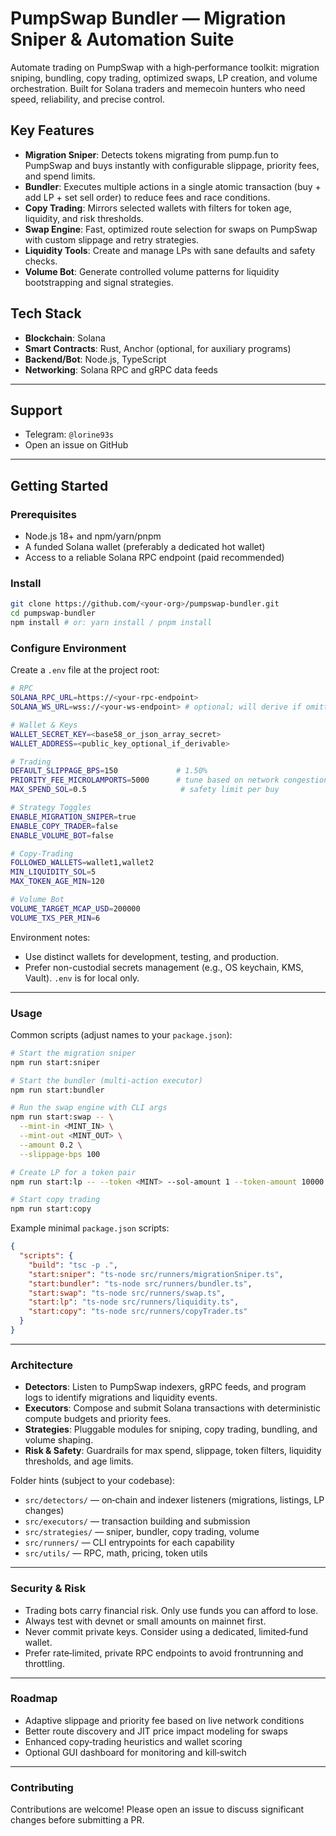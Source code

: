 # PumpSwap Bundler — Migration Sniper & Automation Suite

Automate trading on PumpSwap with a high‑performance toolkit: migration sniping, bundling, copy trading, optimized swaps, LP creation, and volume orchestration. Built for Solana traders and memecoin hunters who need speed, reliability, and precise control.

## Key Features

- **Migration Sniper**: Detects tokens migrating from pump.fun to PumpSwap and buys instantly with configurable slippage, priority fees, and spend limits.
- **Bundler**: Executes multiple actions in a single atomic transaction (buy + add LP + set sell order) to reduce fees and race conditions.
- **Copy Trading**: Mirrors selected wallets with filters for token age, liquidity, and risk thresholds.
- **Swap Engine**: Fast, optimized route selection for swaps on PumpSwap with custom slippage and retry strategies.
- **Liquidity Tools**: Create and manage LPs with sane defaults and safety checks.
- **Volume Bot**: Generate controlled volume patterns for liquidity bootstrapping and signal strategies.

## Tech Stack

- **Blockchain**: Solana
- **Smart Contracts**: Rust, Anchor (optional, for auxiliary programs)
- **Backend/Bot**: Node.js, TypeScript
- **Networking**: Solana RPC and gRPC data feeds

---

## Support
- Telegram: `@lorine93s`
- Open an issue on GitHub

---

## Getting Started

### Prerequisites

- Node.js 18+ and npm/yarn/pnpm
- A funded Solana wallet (preferably a dedicated hot wallet)
- Access to a reliable Solana RPC endpoint (paid recommended)

### Install

```bash
git clone https://github.com/<your-org>/pumpswap-bundler.git
cd pumpswap-bundler
npm install # or: yarn install / pnpm install
```

### Configure Environment

Create a `.env` file at the project root:

```bash
# RPC
SOLANA_RPC_URL=https://<your-rpc-endpoint>
SOLANA_WS_URL=wss://<your-ws-endpoint> # optional; will derive if omitted

# Wallet & Keys
WALLET_SECRET_KEY=<base58_or_json_array_secret>
WALLET_ADDRESS=<public_key_optional_if_derivable>

# Trading
DEFAULT_SLIPPAGE_BPS=150             # 1.50%
PRIORITY_FEE_MICROLAMPORTS=5000      # tune based on network congestion
MAX_SPEND_SOL=0.5                     # safety limit per buy

# Strategy Toggles
ENABLE_MIGRATION_SNIPER=true
ENABLE_COPY_TRADER=false
ENABLE_VOLUME_BOT=false

# Copy‑Trading
FOLLOWED_WALLETS=wallet1,wallet2
MIN_LIQUIDITY_SOL=5
MAX_TOKEN_AGE_MIN=120

# Volume Bot
VOLUME_TARGET_MCAP_USD=200000
VOLUME_TXS_PER_MIN=6
```

Environment notes:

- Use distinct wallets for development, testing, and production.
- Prefer non-custodial secrets management (e.g., OS keychain, KMS, Vault). `.env` is for local only.

---

### Usage

Common scripts (adjust names to your `package.json`):

```bash
# Start the migration sniper
npm run start:sniper

# Start the bundler (multi‑action executor)
npm run start:bundler

# Run the swap engine with CLI args
npm run start:swap -- \
  --mint-in <MINT_IN> \
  --mint-out <MINT_OUT> \
  --amount 0.2 \
  --slippage-bps 100

# Create LP for a token pair
npm run start:lp -- --token <MINT> --sol-amount 1 --token-amount 10000

# Start copy trading
npm run start:copy
```

Example minimal `package.json` scripts:

```json
{
  "scripts": {
    "build": "tsc -p .",
    "start:sniper": "ts-node src/runners/migrationSniper.ts",
    "start:bundler": "ts-node src/runners/bundler.ts",
    "start:swap": "ts-node src/runners/swap.ts",
    "start:lp": "ts-node src/runners/liquidity.ts",
    "start:copy": "ts-node src/runners/copyTrader.ts"
  }
}
```

---

### Architecture

- **Detectors**: Listen to PumpSwap indexers, gRPC feeds, and program logs to identify migrations and liquidity events.
- **Executors**: Compose and submit Solana transactions with deterministic compute budgets and priority fees.
- **Strategies**: Pluggable modules for sniping, copy trading, bundling, and volume shaping.
- **Risk & Safety**: Guardrails for max spend, slippage, token filters, liquidity thresholds, and age limits.

Folder hints (subject to your codebase):

- `src/detectors/` — on‑chain and indexer listeners (migrations, listings, LP changes)
- `src/executors/` — transaction building and submission
- `src/strategies/` — sniper, bundler, copy trading, volume
- `src/runners/` — CLI entrypoints for each capability
- `src/utils/` — RPC, math, pricing, token utils

---

### Security & Risk

- Trading bots carry financial risk. Only use funds you can afford to lose.
- Always test with devnet or small amounts on mainnet first.
- Never commit private keys. Consider using a dedicated, limited‑fund wallet.
- Prefer rate‑limited, private RPC endpoints to avoid frontrunning and throttling.

---

### Roadmap

- Adaptive slippage and priority fee based on live network conditions
- Better route discovery and JIT price impact modeling for swaps
- Enhanced copy‑trading heuristics and wallet scoring
- Optional GUI dashboard for monitoring and kill‑switch

---

### Contributing

Contributions are welcome! Please open an issue to discuss significant changes before submitting a PR.

